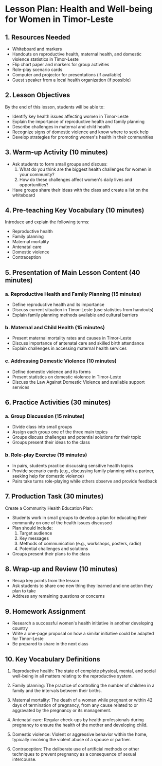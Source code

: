 # Lesson Plan: Health and Well-being for Women in Timor-Leste

## 1. Resources Needed

- Whiteboard and markers
- Handouts on reproductive health, maternal health, and domestic violence statistics in Timor-Leste
- Flip chart paper and markers for group activities
- Role-play scenario cards
- Computer and projector for presentations (if available)
- Guest speaker from a local health organization (if possible)

## 2. Lesson Objectives

By the end of this lesson, students will be able to:
- Identify key health issues affecting women in Timor-Leste
- Explain the importance of reproductive health and family planning
- Describe challenges in maternal and child health
- Recognize signs of domestic violence and know where to seek help
- Develop strategies for promoting women's health in their communities

## 3. Warm-up Activity (10 minutes)

- Ask students to form small groups and discuss:
  1. What do you think are the biggest health challenges for women in your community?
  2. How do these challenges affect women's daily lives and opportunities?
- Have groups share their ideas with the class and create a list on the whiteboard

## 4. Pre-teaching Key Vocabulary (10 minutes)

Introduce and explain the following terms:
- Reproductive health
- Family planning
- Maternal mortality
- Antenatal care
- Domestic violence
- Contraception

## 5. Presentation of Main Lesson Content (40 minutes)

### a. Reproductive Health and Family Planning (15 minutes)
- Define reproductive health and its importance
- Discuss current situation in Timor-Leste (use statistics from handouts)
- Explain family planning methods available and cultural barriers

### b. Maternal and Child Health (15 minutes)
- Present maternal mortality rates and causes in Timor-Leste
- Discuss importance of antenatal care and skilled birth attendance
- Explain challenges in accessing maternal health services

### c. Addressing Domestic Violence (10 minutes)
- Define domestic violence and its forms
- Present statistics on domestic violence in Timor-Leste
- Discuss the Law Against Domestic Violence and available support services

## 6. Practice Activities (30 minutes)

### a. Group Discussion (15 minutes)
- Divide class into small groups
- Assign each group one of the three main topics
- Groups discuss challenges and potential solutions for their topic
- Groups present their ideas to the class

### b. Role-play Exercise (15 minutes)
- In pairs, students practice discussing sensitive health topics
- Provide scenario cards (e.g., discussing family planning with a partner, seeking help for domestic violence)
- Pairs take turns role-playing while others observe and provide feedback

## 7. Production Task (30 minutes)

Create a Community Health Education Plan:
- Students work in small groups to develop a plan for educating their community on one of the health issues discussed
- Plan should include:
  1. Target audience
  2. Key messages
  3. Methods of communication (e.g., workshops, posters, radio)
  4. Potential challenges and solutions
- Groups present their plans to the class

## 8. Wrap-up and Review (10 minutes)

- Recap key points from the lesson
- Ask students to share one new thing they learned and one action they plan to take
- Address any remaining questions or concerns

## 9. Homework Assignment

- Research a successful women's health initiative in another developing country
- Write a one-page proposal on how a similar initiative could be adapted for Timor-Leste
- Be prepared to share in the next class

## 10. Key Vocabulary Definitions

1. Reproductive health: The state of complete physical, mental, and social well-being in all matters relating to the reproductive system.

2. Family planning: The practice of controlling the number of children in a family and the intervals between their births.

3. Maternal mortality: The death of a woman while pregnant or within 42 days of termination of pregnancy, from any cause related to or aggravated by the pregnancy or its management.

4. Antenatal care: Regular check-ups by health professionals during pregnancy to ensure the health of the mother and developing child.

5. Domestic violence: Violent or aggressive behavior within the home, typically involving the violent abuse of a spouse or partner.

6. Contraception: The deliberate use of artificial methods or other techniques to prevent pregnancy as a consequence of sexual intercourse.